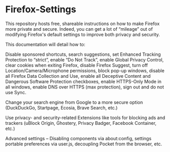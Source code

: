 # Firefox-Settings

This repository hosts free, shareable instructions on how to make Firefox more private and secure. Indeed, you can get a lot of “mileage” out of modifying Firefox's default settings to improve both privacy and security.

This documentation will detail how to:

Disable sponsored shortcuts, search suggestions, set Enhanced Tracking Protection to “strict”, enable “Do Not Track”, enable Global Privacy Control, clear cookies when exiting Firefox, disable Firefox Suggest, turn off Location/Camera/Microphone permissions, block pop-up windows, disable all Firefox Data Collection and Use, enable all Deceptive Content and Dangerous Software Protection checkboxes, enable HTTPS-Only Mode in all windows, enable DNS over HTTPS (max protection), sign out and do not use Sync.

Change your search engine from Google to a more secure option (DuckDuckGo, Startpage, Ecosia, Brave Search, etc.)

Use privacy- and security-related Extensions like tools for blocking ads and trackers (uBlock Origin, Ghostery, Privacy Badger, Facebook Container, etc.) 

Advanced settings – Disabling components via about:config, settings portable preferences via user.js, decoupling Pocket from the browser, etc.
